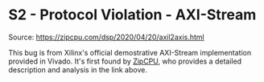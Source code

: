 # S2 - Protocol Violation - AXI-Stream

Source: https://zipcpu.com/dsp/2020/04/20/axil2axis.html

This bug is from Xilinx's official demostrative AXI-Stream implementation provided in Vivado. It's first found by [ZipCPU](https://zipcpu.com), who provides a detailed description and analysis in the link above.

